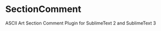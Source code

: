 SectionComment
==============

ASCII Art Section Comment Plugin for SublimeText 2 and SublimeText 3
